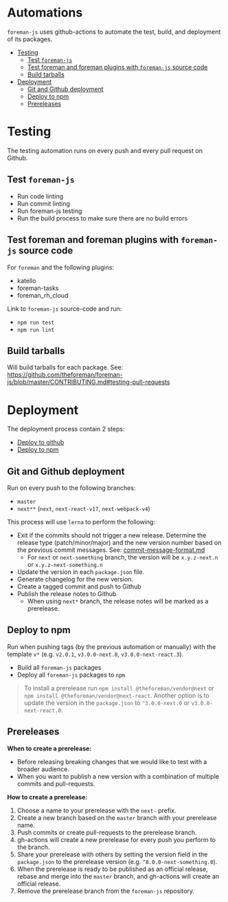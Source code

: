# Automations

`foreman-js` uses github-actions to automate the test, build, and deployment of its packages.

- [Testing](#testing)
  * [Test `foreman-js`](#test--foreman-js-)
  * [Test foreman and foreman plugins with `foreman-js` source code](#test-foreman-and-foreman-plugins-with--foreman-js--source-code)
  * [Build tarballs](#build-tarballs)
- [Deployment](#deployment)
  * [Git and Github deployment](#git-and-github-deployment)
  * [Deploy to npm](#deploy-to-npm)
  * [Prereleases](#prereleases)


# Testing

The testing automation runs on every push and every pull request on Github.

## Test `foreman-js`

- Run code linting
- Run commit linting
- Run foreman-js testing
- Run the build process to make sure there are no build errors

## Test foreman and foreman plugins with `foreman-js` source code

For `foreman` and the following plugins:
- katello
- foreman-tasks
- foreman_rh_cloud

Link to `foreman-js` source-code and run:
- `npm run test`
- `npm run lint`

## Build tarballs

Will build tarballs for each package.
See: https://github.com/theforeman/foreman-js/blob/master/CONTRIBUTING.md#testing-pull-requests

# Deployment

The deployment process contain 2 steps:
- [Deploy to github](#deploy-to-github)
- [Deploy to npm](#deploy-to-npm)

## Git and Github deployment

Run on every push to the following branches:
- `master`
- `next**` (`next`, `next-react-v17`, `next-webpack-v4`)

This process will use `lerna` to perform the following:

- Exit if the commits should not trigger a new release.
Determine the release type (patch/minor/major) and the new version number based on the previous commit messages.
See: [commit-message-format.md](./commit-message-format.md)
  - For `next` or `next-something` branch, the version will be `x.y.z-next.n` or `x.y.z-next-something.n`
- Update the version in each `package.json` file.
- Generate changelog for the new version.
- Create a tagged commit and push to Github
- Publish the release notes to Github
  - When using `next*` branch, the release notes will be marked as a prerelease.

## Deploy to npm

Run when pushing tags (by the previous automation or manually) with the template `v*` (e.g. `v2.0.1`, `v3.0.0-next.0`, `v3.0.0-next-react.3`).

- Build all `foreman-js` packages
- Deploy all `foreman-js` packages to `npm`

> To install a prerelease run `npm install @theforeman/vendor@next` or `npm install @theforeman/vendor@next-react`. Another option is to update the version in the `package.json` to `^3.0.0-next.0` or `v3.0.0-next-react.0`.

## Prereleases

**When to create a prerelease:**
- Before releasing breaking changes that we would like to test with a broader audience.
- When you want to publish a new version with a combination of multiple commits and pull-requests.

**How to create a prerelease:**

1. Choose a name to your prerelease with the `next-` prefix.
2. Create a new branch based on the `master` branch with your prerelease name.
3. Push commits or create pull-requests to the prerelease branch.
4. gh-actions will create a new prerelease for every push you perform to the branch.
5. Share your prerelease with others by setting the version field in the `package.json` to the prerelease version (e.g. `^8.0.0-next-something.0`).
6. When the prerelease is ready to be published as an official release, rebase and merge into the `master` branch, and gh-actions will create an official release.
7. Remove the prerelease branch from the `foreman-js` repository.
